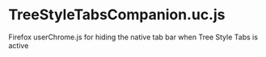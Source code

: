 # TreeStyleTabsCompanion.uc.js
Firefox userChrome.js for hiding the native tab bar when Tree Style Tabs is active
